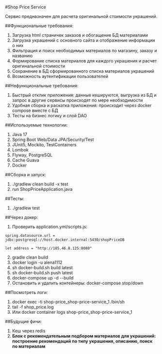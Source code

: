 #Shop Price Service

Сервис предназначен для расчета оригинальной стоимости украшений.

##Функциональные требования:
1. Загрузка html страничек заказов и обогащение БД материалами
2. Загрузка украшений с основного сайта и отображение информации о них
3. Фильтрация и поиск необходимых материалов по магазину, заказу и названию
4. Формирование списка материалов для каждого украшения и расчет оригинальной стоимости
5. Сохранение в БД сформированного списка материалов украшений
6. Возможность аутентификации пользователей

##Нефункциональные требования:
1. Быстрый отклик приложения: данные кешируются, выгрузка из БД и запрос в другие сервисы происходят по мере необходимости
2. Удобная сборка и раскатка приложения: происходит через docker compose вместе с БД
3. Тесты на бизнес логику и слой DAO

##Используемые технологии:
1. Java 17
2. Spring Boot Web/Data JPA/Security/Test
3. JUnit5, Mockito, TestContainers
4. Lombok
5. Flyway, PostgreSQL
6. Cache Guava
7. Docker

##Сборка и запуск:
1. ./gradlew clean build -x test
2. run ShopPriceApplication.java

##Тесты:
1. ./gradlew test

##Через докер:
1. Проверить application.yml/scripts.js:

`spring.datasource.url = jdbc:postgresql://host.docker.internal:5430/shopPriceDB`

`let address = "http://185.46.8.125:8080"`

2. gradle clean build
3. docker login -u alena1112
4. sh docker-build.sh build latest
5. sh docker-build.sh push latest
6. docker-compose up -d --build
7. Остановить и удалить контейнеры: docker-compose stop/down

##Посмотреть логи: 
1. docker exec -ti shop-price_shop-price-service_1 /bin/sh
2. tail -f shop_price.log
3. Или docker container logs shop-price_shop-price-service_1

##Будущие фичи:
1. Кеш через redis
2. **Блок с рекомендательным подбором материалов для украшений: построение рекомендаций по типу украшения, описанию, поиск по материалам**
